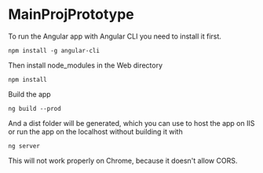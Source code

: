 # MainProjPrototype

To run the Angular app with Angular CLI you need to install it first. 

`npm install -g angular-cli`

Then install node_modules in the Web directory

`npm install`

Build the app 

`ng build --prod`

And a dist folder will be generated, which you can use to host the app on IIS or run the app on the localhost without building it with

`ng server`

This will not work properly on Chrome, because it doesn't allow CORS.
